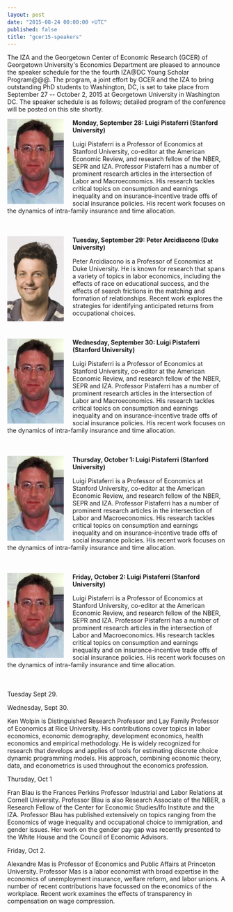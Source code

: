 ```yaml
---
layout: post
date: "2015-08-24 00:00:00 +UTC"
published: false
title: "gcer15-speakers"
---
```






The IZA and the Georgetown Center of Economic Research (GCER) of Georgetown University's Economics Department are  pleased to announce the speaker schedule for the the fourth IZA@DC Young Scholar Program@@@.  The program,  a joint effort by GCER and the IZA to bring outstanding PhD students to Washington, DC,  is set to take place from September 27 -- October 2, 2015 at Georgetown University in Washington DC. The speaker schedule is as follows; detailed program of the conference will be posted on this site shortly.

   
 <div class="photo" style="float:left; margin-right: 20px;" >
    <img src="/assets/images/Pistaferri.jpg" width="130" height="195"> 
  </div>
  <div class="description">
    <div class="schedule" style="margin-bottom: 15px;"> <strong> Monday, September 28: Luigi Pistaferri (Stanford University) </strong> </div>
    <div class="bio" style="margin-bottom: 50px;">
      Luigi Pistaferri is a Professor of Economics at Stanford University, co-editor at the   American Economic Review, and research fellow  of the NBER, SEPR and IZA. Professor Pistaferri  has a number of prominent research articles in the intersection of Labor and Macroeconomics. His research tackles critical topics on consumption and earnings inequality  and  on insurance-incentive trade offs of social insurance policies.   His recent work focuses on the dynamics of  intra-family insurance and time allocation. 
  </div>

<div class="photo" style="float:left; margin-right: 20px;" >
    <img src="/assets/images/Arcidiacono.jpg" width="130" height="195"> 
  </div>
  <div class="description">
    <div class="schedule" style="margin-bottom: 15px;"> <strong> Tuesday, September 29: Peter Arcidiacono (Duke University) </strong> </div>
    <div class="bio" style="margin-bottom: 50px;">
     Peter Arcidiacono is  a Professor of Economics at Duke University. He is known for research  that spans a variety of topics in labor economics, including the effects of race on educational  success, and  the  effects of search frictions in the matching and formation of  relationships.  Recent work explores the strategies for identifying anticipated returns from occupational choices. 
  </div>

<div class="photo" style="float:left; margin-right: 20px;" >
    <img src="/assets/images/Pistaferri.jpg" width="130" height="195"> 
  </div>
  <div class="description">
    <div class="schedule" style="margin-bottom: 15px;"> <strong> Wednesday, September 30: Luigi Pistaferri (Stanford University) </strong> </div>
    <div class="bio" style="margin-bottom: 50px;">
      Luigi Pistaferri is a Professor of Economics at Stanford University, co-editor at the   American Economic Review, and research fellow  of the NBER, SEPR and IZA. Professor Pistaferri  has a number of prominent research articles in the intersection of Labor and Macroeconomics. His research tackles critical topics on consumption and earnings inequality  and  on insurance-incentive trade offs of social insurance policies.   His recent work focuses on the dynamics of  intra-family insurance and time allocation. 
  </div>

<div class="photo" style="float:left; margin-right: 20px;" >
    <img src="/assets/images/Pistaferri.jpg" width="130" height="195"> 
  </div>
  <div class="description">
    <div class="schedule" style="margin-bottom: 15px;"> <strong> Thursday, October 1: Luigi Pistaferri (Stanford University) </strong> </div>
    <div class="bio" style="margin-bottom: 50px;">
      Luigi Pistaferri is a Professor of Economics at Stanford University, co-editor at the   American Economic Review, and research fellow  of the NBER, SEPR and IZA. Professor Pistaferri  has a number of prominent research articles in the intersection of Labor and Macroeconomics. His research tackles critical topics on consumption and earnings inequality  and  on insurance-incentive trade offs of social insurance policies.   His recent work focuses on the dynamics of  intra-family insurance and time allocation. 
  </div>

<div class="photo" style="float:left; margin-right: 20px;" >
    <img src="/assets/images/Pistaferri.jpg" width="130" height="195"> 
  </div>
  <div class="description">
    <div class="schedule" style="margin-bottom: 15px;"> <strong> Friday, October 2: Luigi Pistaferri (Stanford University) </strong> </div>
    <div class="bio" style="margin-bottom: 50px;">
      Luigi Pistaferri is a Professor of Economics at Stanford University, co-editor at the   American Economic Review, and research fellow  of the NBER, SEPR and IZA. Professor Pistaferri  has a number of prominent research articles in the intersection of Labor and Macroeconomics. His research tackles critical topics on consumption and earnings inequality  and  on insurance-incentive trade offs of social insurance policies.   His recent work focuses on the dynamics of  intra-family insurance and time allocation. 
  </div>





Tuesday Sept 29.

  


Wednesday, Sept 30.

Ken Wolpin  is  Distinguished Research Professor and Lay Family Professor of Economics at Rice University. His contributions cover  topics in   labor economics, economic demography, development economics, health economics and empirical methodology. He is widely recognized for  research that develops and applies of tools for estimating discrete choice dynamic programming models. His  approach, combining economic theory, data,  and econometrics is used throughout  the economics profession. 


Thursday, Oct 1

Fran Blau is the Frances Perkins Professor  Industrial and Labor Relations  at Cornell University. Professor Blau  is also Research Associate of the NBER, a Research Fellow of the Center for Economic Studies/Ifo Institute and  the IZA. Professor Blau has published  extensively  on topics ranging from the Economics of wage inequality and  occupational choice to immigration, and gender issues. Her work on the gender pay gap was recently presented to the White House and the Council of Economic Advisors.  


Friday, Oct 2.

Alexandre Mas is  Professor of Economics and Public Affairs at Princeton University. Professor Mas is a labor economist with broad expertise in the economics of unemployment insurance, welfare reform, and labor unions.  A number of recent contributions have focussed on the economics of the workplace. 
Recent work  examines  the effects of transparency in compensation  on wage compression.
